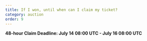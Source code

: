 ```yaml
---
title: If I won, until when can I claim my ticket?
category: auction
order: 9
---
```

**48-hour Claim Deadline: July 14 08:00 UTC - July 16 08:00 UTC**